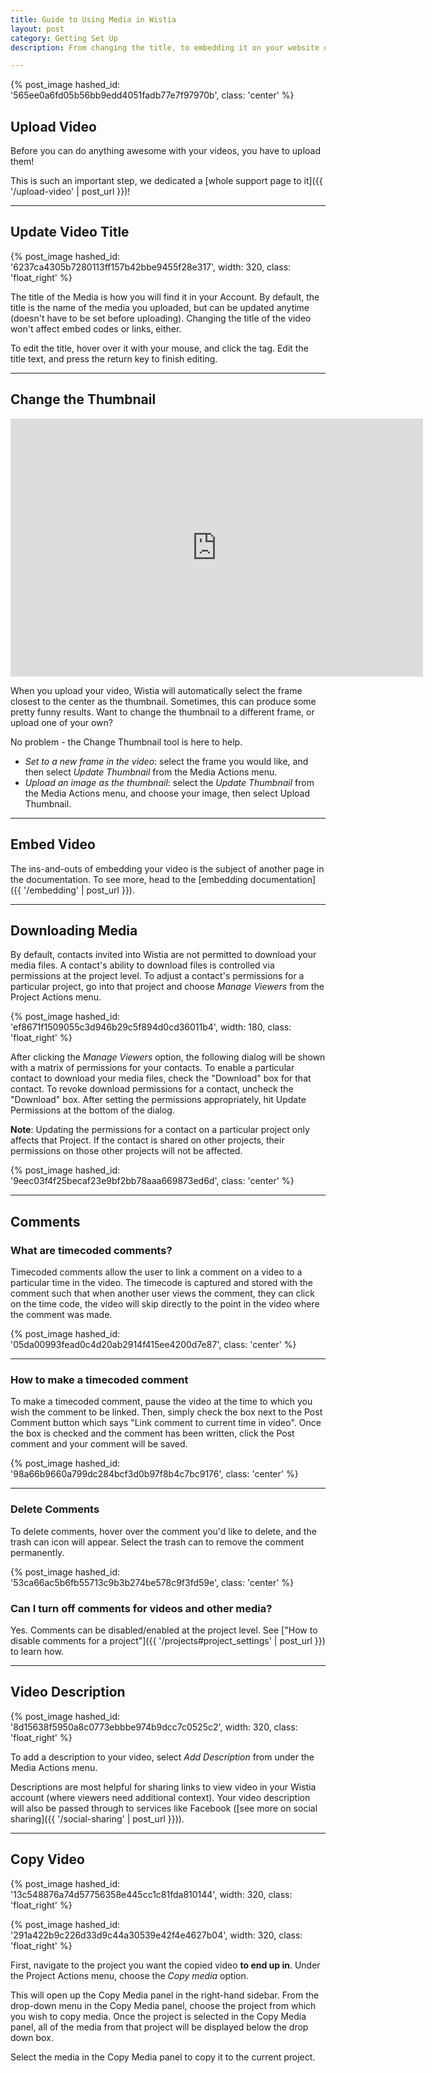 ```yaml
---
title: Guide to Using Media in Wistia
layout: post
category: Getting Set Up
description: From changing the title, to embedding it on your website or blog, learn all the functionality for uploaded media here.

---
```


{% post_image hashed_id: '565ee0a6fd05b56bb9edd4051fadb77e7f97970b', class: 'center' %}

## Upload Video

Before you can do anything awesome with your videos, you have to upload them! 

This is such an important step, we dedicated a [whole support page to it]({{ '/upload-video' | post_url }})!

---

## Update Video Title

{% post_image hashed_id: '6237ca4305b7280113ff157b42bbe9455f28e317', width: 320, class: 'float_right' %}

The title of the Media is how you will find it in your Account.  By default, the title is the name of the media you uploaded, but can be updated anytime (doesn't have to be set before uploading). Changing the title of the video won't affect embed codes or links, either.

To edit the title, hover over it with your mouse, and click the <span class="edit_tag"></span> tag. Edit the title text, and press the <span class="code">return</span> key to finish editing.

---

## Change the Thumbnail

<div class="video_embed"><iframe src="http://fast.wistia.com/embed/iframe/05f95d19ea?playerColor=688AAD&version=v1&videoHeight=413&videoWidth=660" allowtransparency="true" frameborder="0" scrolling="no" class="wistia_embed" name="wistia_embed" width="660" height="413"></iframe></div>

When you upload your video, Wistia will automatically select the frame closest to the center as the thumbnail. Sometimes, this can produce some pretty funny results. Want to change the thumbnail to a different frame, or upload one of your own?

No problem - the Change Thumbnail tool is here to help. 

  * *Set to a new frame in the video*: select the frame you would like, and then select *Update Thumbnail* from the <span class="action_menu">Media Actions</span> menu.
  * *Upload an image as the thumbnail*: select the *Update Thumbnail* from the <span class="action_menu">Media Actions</span> menu, and choose your image, then select Upload Thumbnail.


---


## Embed Video

The ins-and-outs of embedding your video is the subject of another page in the documentation. To see more, head to the [embedding documentation]({{ '/embedding' | post_url }}).

---

## Downloading Media 

By default, contacts invited into Wistia are not permitted to download your media files.  A contact's ability to download files is controlled via permissions at the project level.  To adjust a contact's permissions for a particular project, go into that project and choose *Manage Viewers* from the <span class="action_menu">Project Actions</span> menu.

{% post_image hashed_id: 'ef8671f1509055c3d946b29c5f894d0cd36011b4', width: 180, class: 'float_right' %}

After clicking the *Manage Viewers* option, the following dialog will be shown with a matrix of permissions for your contacts.  To enable a particular contact to download your media files, check the "Download" box for that contact.  To revoke download permissions for a contact, uncheck the "Download" box.  After setting the permissions appropriately, hit <span class="faux_button">Update Permissions</span> at the bottom of the dialog.

<div class="clear"></div>

**Note**: Updating the permissions for a contact on a particular project only affects that Project.  If the contact is shared on other projects, their permissions on those other projects will not be affected.

{% post_image hashed_id: '9eec03f4f25becaf23e9bf2bb78aaa669873ed6d', class: 'center' %}

---

## Comments

### What are timecoded comments?

Timecoded comments allow the user to link a comment on a video to a particular time in the video.  The timecode is captured and stored with the comment such that when another user views the comment, they can click on the time code, the video will skip directly to the point in the video where the comment was made.

{% post_image hashed_id: '05da00993fead0c4d20ab2914f415ee4200d7e87', class: 'center' %}

---

### How to make a timecoded comment

To make a timecoded comment, pause the video at the time to which you wish the comment to be linked.  Then, simply check the box next to the Post Comment button which says "Link comment to current time in video".  Once the box is checked and the comment has been written, click the <span class="faux_button">Post comment</span> and your comment will be saved.

{% post_image hashed_id: '98a66b9660a799dc284bcf3d0b97f8b4c7bc9176', class: 'center' %}

---

### Delete Comments

To delete comments, hover over the comment you'd like to delete, and the trash can icon will appear. Select the trash can to remove the comment permanently.

{% post_image hashed_id: '53ca66ac5b6fb55713c9b3b274be578c9f3fd59e', class: 'center' %}

### Can I turn off comments for videos and other media?

Yes. Comments can be disabled/enabled at the project level.  See ["How to disable comments for a project"]({{ '/projects#project_settings' | post_url }}) to learn how.

---

## Video Description

{% post_image hashed_id: '8d15638f5950a8c0773ebbbe974b9dcc7c0525c2', width: 320, class: 'float_right' %}

To add a description to your video, select *Add Description* from under the <span class="action_menu">Media Actions</span> menu.

Descriptions are most helpful for sharing links to view video in your Wistia account (where viewers need additional context). Your video description will also be passed through to services like Facebook ([see more on social sharing]({{ '/social-sharing' | post_url }})). 

---

## Copy Video

{% post_image hashed_id: '13c548876a74d57756358e445cc1c81fda810144', width: 320, class: 'float_right' %}

{% post_image hashed_id: '291a422b9c226d33d9c44a30539e42f4e4627b04', width: 320, class: 'float_right' %}

First, navigate to the project you want the copied video **to end up in**.  Under the <span class="action_menu">Project Actions</span> menu, choose the *Copy media* option.

This will open up the Copy Media panel in the right-hand sidebar.  From the drop-down menu in the Copy Media panel, choose the project from which you wish to copy media.  Once the project is selected in the Copy Media panel, all of the media from that project will be displayed below the drop down box.

Select the media in the Copy Media panel to copy it to the current project.

